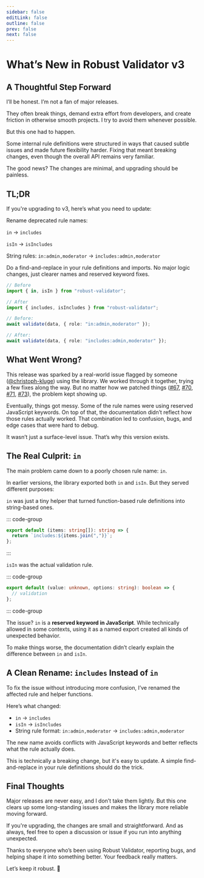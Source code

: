 ```yaml
---
sidebar: false
editLink: false
outline: false
prev: false
next: false
---
```


# What’s New in Robust Validator v3

## A Thoughtful Step Forward

I’ll be honest. I’m not a fan of major releases.

They often break things, demand extra effort from developers, and create friction in otherwise smooth projects. I try to avoid them whenever possible.

But this one had to happen.

Some internal rule definitions were structured in ways that caused subtle issues and made future flexibility harder. Fixing that meant breaking changes, even though the overall API remains very familiar.

The good news? The changes are minimal, and upgrading should be painless.

## TL;DR

If you're upgrading to v3, here’s what you need to update:

Rename deprecated rule names:

`in` → `includes`

`isIn` → `isIncludes`

String rules:
`in:admin,moderator` → `includes:admin,moderator`

Do a find-and-replace in your rule definitions and imports. No major logic changes, just clearer names and reserved keyword fixes.

```ts
// Before
import { in, isIn } from "robust-validator";

// After
import { includes, isIncludes } from "robust-validator";
```

```ts
// Before:
await validate(data, { role: "in:admin,moderator" });

// After:
await validate(data, { role: "includes:admin,moderator" });
```

## What Went Wrong?

This release was sparked by a real-world issue flagged by someone ([@christoph-kluge](https://github.com/christoph-kluge)) using the library. We worked through it together, trying a few fixes along the way. But no matter how we patched things ([#67](https://github.com/axe-api/validator/pull/67), [#70](https://github.com/axe-api/validator/issues/70), [#71](https://github.com/axe-api/validator/pull/71), [#73](https://github.com/axe-api/validator/issues/73)), the problem kept showing up.

Eventually, things got messy. Some of the rule names were using reserved JavaScript keywords. On top of that, the documentation didn’t reflect how those rules actually worked. That combination led to confusion, bugs, and edge cases that were hard to debug.

It wasn’t just a surface-level issue. That’s why this version exists.

## The Real Culprit: `in`

The main problem came down to a poorly chosen rule name: `in`.

In earlier versions, the library exported both `in` and `isIn`. But they served different purposes:

`in` was just a tiny helper that turned function-based rule definitions into string-based ones.

::: code-group

```ts [in.ts]
export default (items: string[]): string => {
  return `includes:${items.join(",")}`;
};
```

:::

`isIn` was the actual validation rule.

::: code-group

```ts [isIn.ts]
export default (value: unknown, options: string): boolean => {
  // validation
};
```

::: code-group

The issue? `in` is a **reserved keyword in JavaScript**. While technically allowed in some contexts, using it as a named export created all kinds of unexpected behavior.

To make things worse, the documentation didn’t clearly explain the difference between `in` and `isIn`.

## A Clean Rename: `includes` Instead of `in`

To fix the issue without introducing more confusion, I’ve renamed the affected rule and helper functions.

Here’s what changed:

- `in` → `includes`
- `isIn` → `isIncludes`
- String rule format: `in:admin,moderator` → `includes:admin,moderator`

The new name avoids conflicts with JavaScript keywords and better reflects what the rule actually does.

This is technically a breaking change, but it's easy to update. A simple find-and-replace in your rule definitions should do the trick.

## Final Thoughts

Major releases are never easy, and I don’t take them lightly. But this one clears up some long-standing issues and makes the library more reliable moving forward.

If you're upgrading, the changes are small and straightforward. And as always, feel free to open a discussion or issue if you run into anything unexpected.

Thanks to everyone who’s been using Robust Validator, reporting bugs, and helping shape it into something better. Your feedback really matters.

Let’s keep it robust. 💛
